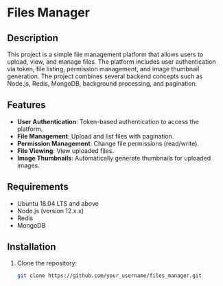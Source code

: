 # Files Manager

## Description
This project is a simple file management platform that allows users to upload, view, and manage files. The platform includes user authentication via token, file listing, permission management, and image thumbnail generation. The project combines several backend concepts such as Node.js, Redis, MongoDB, background processing, and pagination.

## Features
- **User Authentication**: Token-based authentication to access the platform.
- **File Management**: Upload and list files with pagination.
- **Permission Management**: Change file permissions (read/write).
- **File Viewing**: View uploaded files.
- **Image Thumbnails**: Automatically generate thumbnails for uploaded images.

## Requirements
- Ubuntu 18.04 LTS and above
- Node.js (version 12.x.x)
- Redis
- MongoDB

## Installation

1. Clone the repository:
   ```bash
   git clone https://github.com/your_username/files_manager.git

